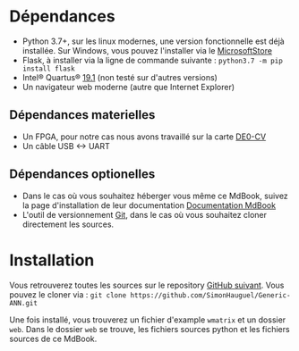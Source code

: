 # Dépendances

- Python 3.7+, sur les linux modernes, une version fonctionnelle est déjà installée. Sur Windows, vous pouvez l'installer via le [MicrosoftStore](https://www.microsoft.com/store/productId/9NJ46SX7X90P?ocid=pdpshare)
- Flask, à installer via la ligne de commande suivante : `python3.7 -m pip install flask`
- Intel® Quartus® [19.1](https://www.intel.com/content/www/us/en/software-kit/664527/intel-quartus-prime-lite-edition-design-software-version-19-1-for-windows.html) (non testé sur d'autres versions)
- Un navigateur web moderne (autre que Internet Explorer)

## Dépendances materielles

- Un FPGA, pour notre cas nous avons travaillé sur la carte [DE0-CV](https://www.terasic.com.tw/cgi-bin/page/archive.pl?Language=English&CategoryNo=163&No=921)
- Un câble USB <-> UART

## Dépendances optionelles

- Dans le cas où vous souhaitez héberger vous même ce MdBook, suivez la page d'installation de leur documentation [Documentation MdBook](https://rust-lang.github.io/mdBook/guide/installation.html)
- L'outil de versionnement [Git](https://git-scm.com/downloads), dans le cas où vous souhaitez cloner directement les sources.

# Installation

Vous retrouverez toutes les sources sur le repository [GitHub suivant](https://github.com/SimonHauguel/Generic-ANN).
Vous pouvez le cloner via : `git clone https://github.com/SimonHauguel/Generic-ANN.git`

Une fois installé, vous trouverez un fichier d'example `wmatrix` et un dossier `web`. Dans le dossier `web` se trouve, les fichiers sources python et les fichiers sources de ce MdBook.